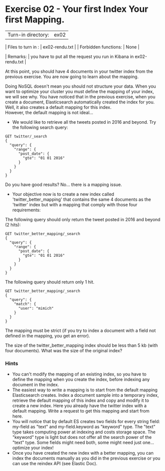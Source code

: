 # Exercise 02 - Your first Index Your first Mapping.

|                         |                    |
| -----------------------:| ------------------ |
|   Turn-in directory:    |  ex02              |

|   Files to turn in :    |  ex02-rendu.txt    |
|   Forbidden functions:  |  None              |

|   Remarks:              |  you have to put all the request you run in Kibana in ex02-rendu.txt |


At this point, you should have 4 documents in your twitter index from the previous exercise. You are now going to learn about the mapping.

Doing NoSQL doesn't mean you should not structure your data. When you want to optimize your cluster you must define the mapping of your index, we will see why. You have noticed that in the previous exercise, when you create a document, Elasticsearch automatically created the index for you. Well, it also creates a default mapping for this index.  
However, the default mapping is not ideal...

- We would like to retrieve all the tweets posted in 2016 and beyond. Try the following search query:
```
GET twitter/_search
{
  "query": {
    "range": {
      "post_date": {
        "gte": "01 01 2016"
      }
    }
  }
}
```
Do you have good results? No... there is a mapping issue.

- Your objective now is to create a new index called 'twitter_better_mapping' that contains the same 4 documents as the 'twitter' index but with a mapping that comply with those four requirements:  

The following query should only return the tweet posted in 2016 and beyond (2 hits):

```
GET twitter_better_mapping/_search
{
  "query": {
    "range": {
      "post_date": {
        "gte": "01 01 2016"
      }
    }
  }
}
```

The following query should return only 1 hit.

```
GET twitter_better_mapping/_search
{
  "query": {
    "match": {
      "user": "mimich"
    }
  }
}
```

The mapping must be strict (if you try to index a document with a field not defined in the mapping, you get an error).

The size of the twitter_better_mapping index should be less than 5 kb (with four documents). What was the size of the original index?

### Hints

- You can't modify the mapping of an existing index, so you have to define the mapping when you create the index, before indexing any document in the index.  
- The easiest way to write a mapping is to start from the default mapping Elasticsearch creates. Index a document sample into a temporary index, retrieve the default mapping of this index and copy and modify it to create a new index. Here you already have the twitter index with a default mapping. Write a request to get this mapping and start from here.  
- You will notice that by default ES creates two fields for every string field: my-field as "text" and my-field.keyword as "keyword" type. The "text" type takes computing power at indexing and costs storage space. The "keyword" type is light but does not offer all the search power of the "text" type. Some fields might need both, some might need just one... optimize your index!  
- Once you have created the new index with a better mapping, you can index the documents manually as you did in the previous exercise or you can use the reindex API (see Elastic Doc).
